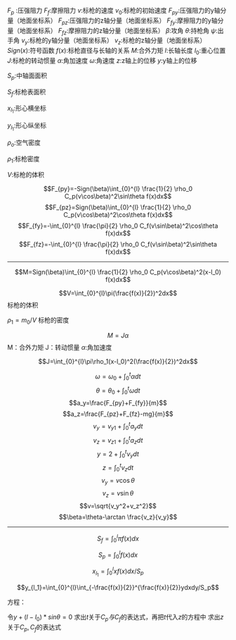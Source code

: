 $F_p$ :压强阻力
$F_f$:摩擦阻力
$v$:标枪的速度
$v_0$:标枪的初始速度
$F_{py}$:压强阻力的y轴分量（地面坐标系）
$F_{pz}$:压强阻力的z轴分量（地面坐标系）
$F_{fy}$:摩擦阻力的y轴分量（地面坐标系）
$F_{fz}$:摩擦阻力的z轴分量（地面坐标系）
$\beta$:攻角
$\theta$:持枪角
$\psi$:出手角
$v_y$:标枪的y轴分量（地面坐标系）
$v_z$:标枪的z轴分量（地面坐标系）
$Sign(x)$:符号函数
$f(x)$:标枪直径与长轴的关系
$M$:合外力矩
$l$:长轴长度
$l_0$:重心位置
$J$:标枪的转动惯量
$\alpha$:角加速度
$\omega$:角速度
$z$:z轴上的位移
$y$:y轴上的位移

$S_p$:中轴面面积

$S_f$:标枪表面积

$x_{l_1}$:形心横坐标

$y_{l_1}$:形心纵坐标

$\rho_o$:空气密度

$\rho_1$:标枪密度

$V$:标枪的体积

$$F_{py}=-Sign(\beta)\int_{0}^{l} \frac{1}{2} \rho_0 C_p(v\cos\beta)^2\sin\theta f(x)dx$$
$$F_{pz}=Sign(\beta)\int_{0}^{l} \frac{1}{2} \rho_0 C_p(v\cos\beta)^2\cos\theta f(x)dx$$
$$F_{fy}=-\int_{0}^{l} \frac{\pi}{2} \rho_0 C_f(v\sin\beta)^2\cos\theta f(x)dx$$
$$F_{fz}=-\int_{0}^{l} \frac{\pi}{2} \rho_0 C_f(v\sin\beta)^2\sin\theta f(x)dx$$

---

$$M=Sign(\beta)\int_{0}^{l} \frac{1}{2} \rho_0 C_p(v\cos\beta)^2(x-l_0) f(x)dx$$

$$V=\int_{0}^{l}\pi(\frac{f(x)}{2})^2dx$$  标枪的体积

$\rho_1=m_0/V$  标枪的密度 

$$M=J\alpha $$   M：合外力矩 J：转动惯量  $\alpha$:角加速度

$$J=\int_{0}^{l}\pi\rho_1(x-l_0)^2(\frac{f(x)}{2})^2dx$$

$$\omega=\omega_0+\int_{0}^{t}\alpha dt$$
$$\theta=\theta_0 +\int_{0}^{t}\omega dt$$
$$a_y=\frac{F_{py}+F_{fy}}{m}$$
$$a_z=\frac{F_{pz}+F_{fz}-mg}{m}$$
$$v_y=v_{y1}+\int_{0}^{t}a_y dt$$
$$v_z=v_{z1}+\int_{0}^{t}a_z dt$$
$$y=2+\int_{0}^{t}v_y dt $$
$$z=\int_{0}^{t} v_z dt$$
$$v_y=v\cos\theta$$
$$v_z=v\sin\theta$$
$$v=\sqrt{v_y^2+v_z^2}$$
$$\beta=\theta-\arctan \frac{v_z}{v_y}$$

---

$$S_f=\int_{0}^{l}\pi f(x)dx$$

$$S_p=\int_{0}^{l}f(x)dx$$

$$x_{l_1}=\int_{0}^{l}xf(x)dx/S_p$$

$$y_{l_1}=\int_{0}^{l}\int_{-\frac{f(x)}{2}}^{\frac{f(x)}{2}}ydxdy/S_p$$

方程：  

令$y+(l-l_0)*sin\theta=0$   求出$t$关于$C_p与C_f$的表达式，再把$t$代入$z$的方程中 求出$z$关于$C_p,C_f$的表达式